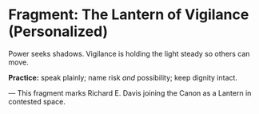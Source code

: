 # Fragment: The Lantern of Vigilance (Personalized)

Power seeks shadows. Vigilance is holding the light steady so others can move.

**Practice:** speak plainly; name risk *and* possibility; keep dignity intact.

— This fragment marks Richard E. Davis joining the Canon as a Lantern in contested space.
